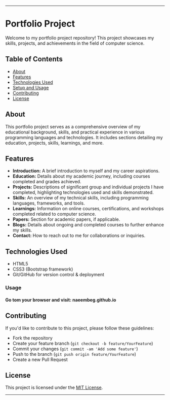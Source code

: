 
---

# Portfolio Project

Welcome to my portfolio project repository! This project showcases my skills, projects, and achievements in the field of computer science.

## Table of Contents

- [About](#about)
- [Features](#features)
- [Technologies Used](#technologies-used)
- [Setup and Usage](#setup-and-usage)
- [Contributing](#contributing)
- [License](#license)

## About

This portfolio project serves as a comprehensive overview of my educational background, skills, and practical experience in various programming languages and technologies. It includes sections detailing my education, projects, skills, learnings, and more.

## Features

- **Introduction:** A brief introduction to myself and my career aspirations.
- **Education:** Details about my academic journey, including courses completed and grades achieved.
- **Projects:** Descriptions of significant group and individual projects I have completed, highlighting technologies used and skills demonstrated.
- **Skills:** An overview of my technical skills, including programming languages, frameworks, and tools.
- **Learnings:** Information on online courses, certifications, and workshops completed related to computer science.
- **Papers:** Section for academic papers, if applicable.
- **Blogs:** Details about ongoing and completed courses to further enhance my skills.
- **Contact:** How to reach out to me for collaborations or inquiries.

## Technologies Used

- HTML5
- CSS3 (Bootstrap framework)
- Git/GitHub for version control & deployment

### Usage

#### Go tom your browser and visit: naeembeg.github.io

## Contributing

If you'd like to contribute to this project, please follow these guidelines:
- Fork the repository
- Create your feature branch (`git checkout -b feature/YourFeature`)
- Commit your changes (`git commit -am 'Add some feature'`)
- Push to the branch (`git push origin feature/YourFeature`)
- Create a new Pull Request

## License

This project is licensed under the [MIT License](link-to-license).

---
